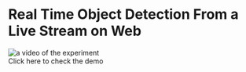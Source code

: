 # Real Time Object Detection From a Live Stream on Web

![a video of the experiment](static/img/my-image.png)<br/>
Click here to check the demo
